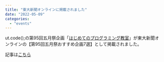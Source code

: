 ```yaml
---
title: "東大新聞オンラインに掲載されました"
date: "2022-05-09"
categories: 
  - "events"
---
```


ut.code();の第95回五月祭企画「[はじめてのプログラミング教室](https://gogatsusai.jp/95/visitor/campus/kikaku/325)」が東大新聞オンラインの【第95回五月祭おすすめ企画7選】として掲載されました。

記事は[こちら](https://www.todaishimbun.org/gogatsusaiosusume_3_20220509/)
